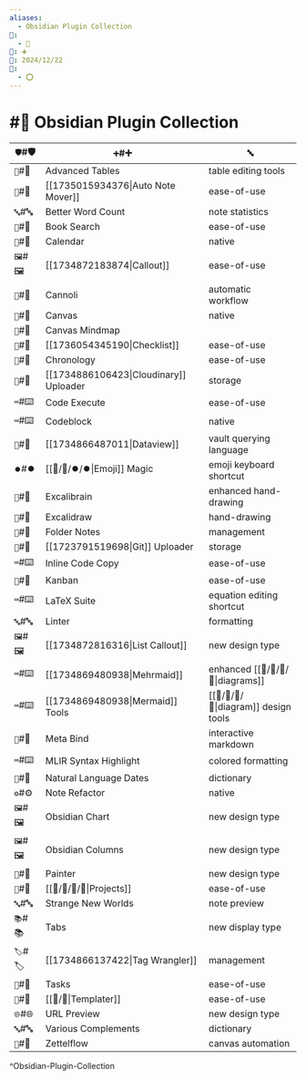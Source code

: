 ```yaml
---
aliases:
  - Obsidian Plugin Collection
📁:
  - 🔢
🔢: ➕
📅: 2024/12/22
🔀:
  - ⭕
---
```

# #🔢 Obsidian Plugin Collection

| `🛡️`#🛡️ | `➕`#➕                                  | `🔤`                                  |
| --------- | -------------------------------------- | ------------------------------------- |
| `🔢`#🔢   | Advanced Tables                        | table editing tools                   |
| `📍`#📍   | [[1735015934376\|Auto Note Mover]]     | ease-of-use                           |
| `🔤`#🔤   | Better Word Count                      | note statistics                       |
| `📖`#📖   | Book Search                            | ease-of-use                           |
| `📅`#📅   | Calendar                               | native                                |
| `🖼️`#🖼️ | [[1734872183874\|Callout]]             | ease-of-use                           |
| `🔀`#🔀   | Cannoli                                | automatic workflow                    |
| `🔀`#🔀   | Canvas                                 | native                                |
| `🔀`#🔀   | Canvas Mindmap                         |                                       |
| `📝`#📝   | [[1736054345190\|Checklist]]           | ease-of-use                           |
| `📅`#📅   | Chronology                             | ease-of-use                           |
| `📁`#📁   | [[1734886106423\|Cloudinary]] Uploader | storage                               |
| `⌨️`#⌨️   | Code Execute                           | ease-of-use                           |
| `⌨️`#⌨️   | Codeblock                              | native                                |
| `🔢`#🔢   | [[1734866487011\|Dataview]]            | vault querying language               |
| `⏺️`#⏺️   | [[📁/🧠/⏺️/⏺️\|Emoji]] Magic           | emoji keyboard shortcut               |
| `🧠`#🧠   | Excalibrain                            | enhanced hand-drawing                 |
| `🎨`#🎨   | Excalidraw                             | hand-drawing                          |
| `📁`#📁   | Folder Notes                           | management                            |
| `📁`#📁   | [[1723791519698\|Git]] Uploader        | storage                               |
| `⌨️`#⌨️   | Inline Code Copy                       | ease-of-use                           |
| `🏁`#🏁   | Kanban                                 | ease-of-use                           |
| `⌨️`#⌨️   | LaTeX Suite                            | equation editing shortcut             |
| `🔤`#🔤   | Linter                                 | formatting                            |
| `🖼️`#🖼️ | [[1734872816316\|List Callout]]        | new design type                       |
| `⌨️`#⌨️   | [[1734869480938\|Mehrmaid]]            | enhanced [[📁/🧠/🔀/🔀\|diagrams]]    |
| `⌨️`#⌨️   | [[1734869480938\|Mermaid]] Tools       | [[📁/🧠/🔀/🔀\|diagram]] design tools |
| `💟`#💟   | Meta Bind                              | interactive markdown                  |
| `⌨️`#⌨️   | MLIR Syntax Highlight                  | colored formatting                    |
| `📅`#📅   | Natural Language Dates                 | dictionary                            |
| `⚙️`#⚙️   | Note Refactor                          | native                                |
| `🖼️`#🖼️ | Obsidian Chart                         | new design type                       |
| `🖼️`#🖼️ | Obsidian Columns                       | new design type                       |
| `🎨`#🎨   | Painter                                | new design type                       |
| `🏁`#🏁   | [[📁/🧠/🏁/🏁\|Projects]]              | ease-of-use                           |
| `🔤`#🔤   | Strange New Worlds                     | note preview                          |
| `📚`#📚   | Tabs                                   | new display type                      |
| `🏷️`#🏷️ | [[1734866137422\|Tag Wrangler]]        | management                            |
| `📝`#📝   | Tasks                                  | ease-of-use                           |
| `📄`#📄   | [[📄/📄\|Templater]]                   | ease-of-use                           |
| `🌐`#🌐   | URL Preview                            | new design type                       |
| `🔤`#🔤   | Various Complements                    | dictionary                            |
| `🔀`#🔀   | Zettelflow                             | canvas automation                     |

^Obsidian-Plugin-Collection